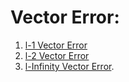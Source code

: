 # Vector Error:
1. [l-1 Vector Error](./vec1error.md)
2. [l-2 Vector Error](./vec2error.md)
3. [l-Infinity Vector Error](./vecInfError.md).
